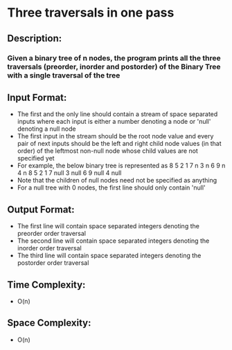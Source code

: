 # Three traversals in one pass
## Description:
### Given a binary tree of n nodes, the program prints all the three traversals (preorder, inorder and postorder) of the Binary Tree with a single traversal of the tree
## Input Format:
* The first and the only line should contain a stream of space separated inputs where each input is either a number denoting a node or 'null' denoting a null node
* The first input in the stream should be the root node value and every pair of next inputs should be the left and right child node values (in that order) of the leftmost non-null node whose child values are not specified yet
* For example, the below binary tree is represented as
                                                      8
                                              5               2
                                          1       7       n       3
                                        n   6   9   n           4   n
8 5 2 1 7 null 3 null 6 9 null 4 null
* Note that the children of null nodes need not be specified as anything
* For a null tree with 0 nodes, the first line should only contain 'null'
## Output Format:
* The first line will contain space separated integers denoting the preorder order traversal
* The second line will contain space separated integers denoting the inorder order traversal
* The third line will contain space separated integers denoting the postorder order traversal
## Time Complexity: 
* O(n)
## Space Complexity: 
* O(n)